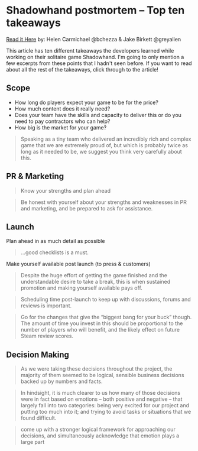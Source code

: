 # Shadowhand postmortem – Top ten takeaways
[Read it Here](http://greyaliengames.com/blog/shadowhand-postmortem-top-ten-takeaways/)
by: Helen Carmichael @bchezza & Jake Birkett @greyalien

This article has ten different takeaways the developers learned while working on their solitaire game Shadowhand. I'm going to only mention a few excerpts from these points that I hadn't seen before. If you want to read about all the rest of the takeaways, click through to the article!

## Scope
  - How long do players expect your game to be for the price?
  - How much content does it really need?
  - Does your team have the skills and capacity to deliver this or do you need to pay contractors who can help?
  - How big is the market for your game?

> Speaking as a tiny team who delivered an incredibly rich and complex game that we are extremely proud of, but which is probably twice as long as it needed to be, we suggest you think very carefully about this. 

## PR & Marketing
> Know your strengths and plan ahead

> Be honest with yourself about your strengths and weaknesses in PR and marketing, and be prepared to ask for assistance.

## Launch
Plan ahead in as much detail as possible
> ...good checklists is a must.

Make yourself available post launch (to press & customers)
> Despite the huge effort of getting the game finished and the understandable desire to take a break, this is when sustained promotion and making yourself available pays off.

> Scheduling time post-launch to keep up with discussions, forums and reviews is important.

> Go for the changes that give the “biggest bang for your buck” though. The amount of time you invest in this should be proportional to the number of players who will benefit, and the likely effect on future Steam review scores.

## Decision Making

> As we were taking these decisions throughout the project, the majority of them seemed to be logical, sensible business decisions backed up by numbers and facts.

> In hindsight, it is much clearer to us how many of those decisions were in fact based on emotions – both positive and negative – that largely fall into two categories: being very excited for our project and putting too much into it; and trying to avoid tasks or situations that we found difficult.

> come up with a stronger logical framework for approaching our decisions, and simultaneously acknowledge that emotion plays a large part
